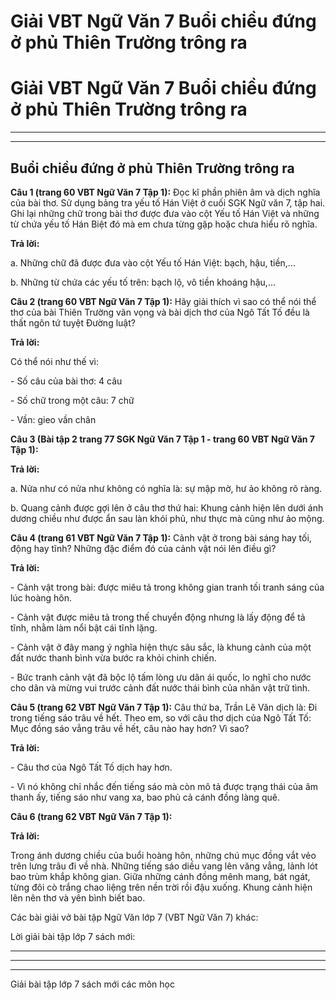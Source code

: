 # Giải VBT Ngữ Văn 7 Buổi chiều đứng ở phủ Thiên Trường trông ra

# Giải VBT Ngữ Văn 7 Buổi chiều đứng ở phủ Thiên Trường trông ra

* * *

* * *

## Buổi chiều đứng ở phủ Thiên Trường trông ra

**Câu 1 (trang 60 VBT Ngữ Văn 7 Tập 1):** Đọc kĩ phần phiên âm và dịch nghĩa của bài thơ. Sử dụng bảng tra yếu tố Hán Việt ở cuối SGK Ngữ văn 7, tập hai. Ghi lại những chữ trong bài thơ được đưa vào cột Yếu tố Hán Việt và những từ chứa yếu tố Hán Biệt đó mà em chưa từng gặp hoặc chưa hiểu rõ nghĩa. 

**Trả lời:**

a. Những chữ đã được đưa vào cột Yếu tố Hán Việt: bạch, hậu, tiền,... 

b. Những từ chứa các yếu tố trên: bạch lộ, vô tiền khoáng hậu,... 

**Câu 2 (trang 60 VBT Ngữ Văn 7 Tập 1):** Hãy giải thích vì sao có thể nói thể thơ của bài Thiên Trường vãn vọng và bài dịch thơ của Ngô Tất Tố đều là thất ngôn tứ tuyệt Đường luật? 

**Trả lời:**

Có thể nói như thế vì: 

\- Số câu của bài thơ: 4 câu 

\- Số chữ trong một câu: 7 chữ 

\- Vần: gieo vần chân 

**Câu 3 (Bài tập 2 trang 77 SGK Ngữ Văn 7 Tập 1 - trang 60 VBT Ngữ Văn 7 Tập 1):**

**Trả lời:**

a. Nửa như có nửa như không có nghĩa là: sự mập mờ, hư ảo không rõ ràng. 

b. Quang cảnh được gợi lên ở câu thơ thứ hai: Khung cảnh hiện lên dưới ánh dương chiều như được ẩn sau làn khói phủ, như thực mà cũng như ảo mộng. 

**Câu 4 (trang 61 VBT Ngữ Văn 7 Tập 1):** Cảnh vật ở trong bài sáng hay tối, động hay tĩnh? Những đặc điểm đó của cảnh vật nói lên điều gì? 

**Trả lời:**

\- Cảnh vật trong bài: được miêu tả trong không gian tranh tối tranh sáng của lúc hoàng hôn. 

\- Cảnh vật được miêu tả trong thế chuyển động nhưng là lấy động để tả tĩnh, nhằm làm nổi bật cái tĩnh lặng. 

\- Cảnh vật ở đây mang ý nghĩa hiện thực sâu sắc, là khung cảnh của một đất nước thanh bình vừa bước ra khỏi chinh chiến. 

\- Bức tranh cảnh vật đã bộc lộ tấm lòng ưu dân ái quốc, lo nghĩ cho nước cho dân và mừng vui trước cảnh đất nước thái bình của nhân vật trữ tình. 

**Câu 5 (trang 62 VBT Ngữ Văn 7 Tập 1):** Câu thứ ba, Trần Lê Văn dịch là: Đi trong tiếng sáo trâu về hết. Theo em, so với câu thơ dịch của Ngô Tất Tố: Mục đồng sáo vẳng trâu về hết, câu nào hay hơn? Vì sao? 

**Trả lời:**

\- Câu thơ của Ngô Tất Tố dịch hay hơn. 

\- Vì nó không chỉ nhắc đến tiếng sáo mà còn mô tả được trạng thái của âm thanh ấy, tiếng sáo như vang xa, bao phủ cả cánh đồng làng quê. 

**Câu 6 (trang 62 VBT Ngữ Văn 7 Tập 1):**

**Trả lời:**

Trong ánh dương chiều của buổi hoàng hôn, những chú mục đồng vắt vẻo trên lưng trâu đi về nhà. Những tiếng sáo diều vang lên văng vẳng, lảnh lót bao trùm khắp không gian. Giữa những cánh đồng mênh mang, bát ngát, từng đôi cò trắng chao liệng trên nền trời rồi đậu xuống. Khung cảnh hiện lên nên thơ và yên bình biết bao. 

Các bài giải vở bài tập Ngữ Văn lớp 7 (VBT Ngữ Văn 7) khác:

Lời giải bài tập lớp 7 sách mới:

* * *

* * *

* * *

Giải bài tập lớp 7 sách mới các môn học
